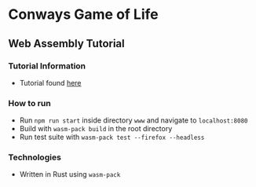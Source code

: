# Conways Game of Life

## Web Assembly Tutorial

### Tutorial Information

- Tutorial found [here](https://rustwasm.github.io/book/game-of-life/introduction.html)

### How to run

- Run `npm run start` inside directory `www` and navigate to `localhost:8080`
- Build with `wasm-pack build` in the root directory
- Run test suite with `wasm-pack test --firefox --headless`

### Technologies

- Written in Rust using `wasm-pack`
